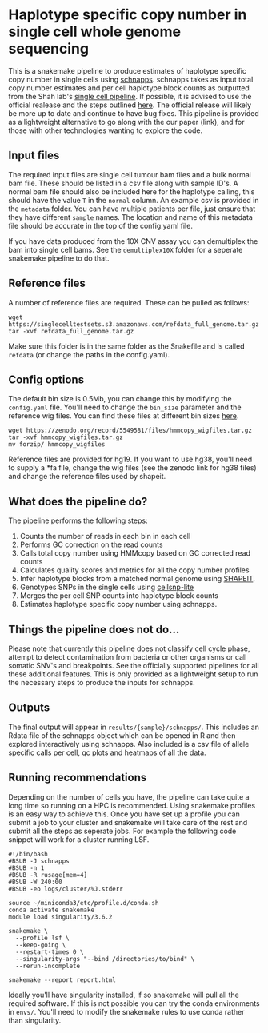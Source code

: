 # Haplotype specific copy number in single cell whole genome sequencing

This is a snakemake pipeline to produce estimates of haplotype specific copy number in single cells using [schnapps](https://github.com/shahcompbio/schnapps). schnapps takes as input total copy number estimates and per cell haplotype block counts as outputted from the Shah lab's [single cell pipeline](https://github.com/shahcompbio/single_cell_pipeline). If possible, it is advised to use the official realease and the steps outlined [here](https://github.com/shahcompbio/single_cell_pipeline/blob/master/docs/source/install.md). The official release will likely be more up to date and continue to have bug fixes. This pipeline is provided as a lightweight alternative to go along with the our paper (link), and for those with other technologies wanting to explore the code.

## Input files

The required input files are single cell tumour bam files and a bulk normal bam file. These should be listed in a csv file along with sample ID's. A normal bam file should also be included here for the haplotype calling, this should have the value `T` in the `normal` column. An example csv is provided in the `metadata` folder. You can have multiple patients per file, just ensure that they have different `sample` names. The location and name of this metadata file should be accurate in the top of the config.yaml file. 

If you have data produced from the 10X CNV assay you can demultiplex the bam into single cell bams. See the `demultiplex10X` folder for a seperate snakemake pipeline to do that.

## Reference files

A number of reference files are required. These can be pulled as follows:

```
wget https://singlecelltestsets.s3.amazonaws.com/refdata_full_genome.tar.gz
tar -xvf refdata_full_genome.tar.gz
```

Make sure this folder is in the same folder as the Snakefile and is called `refdata` (or change the paths in the config.yaml).

## Config options

The default bin size is 0.5Mb, you can change this by modifying the `config.yaml` file. You'll need to change the `bin_size` parameter and the reference wig files. You can find these files at different bin sizes [here](https://zenodo.org/record/5549581).
```
wget https://zenodo.org/record/5549581/files/hmmcopy_wigfiles.tar.gz
tar -xvf hmmcopy_wigfiles.tar.gz
mv forzip/ hmmcopy_wigfiles
```

Reference files are provided for hg19. If you want to use hg38, you'll need to supply a *fa file, change the wig files (see the zenodo link for hg38 files) and change the reference files used by shapeit.

## What does the pipeline do?

The pipeline performs the following steps:

1. Counts the number of reads in each bin in each cell
2. Performs GC correction on the read counts
3. Calls total copy number using HMMcopy based on GC corrected read counts
4. Calculates quality scores and metrics for all the copy number profiles
5. Infer haplotype blocks from a matched normal genome using [SHAPEIT](https://mathgen.stats.ox.ac.uk/genetics_software/shapeit/shapeit.html).
6. Genotypes SNPs in the single cells using [cellsnp-lite](https://cellsnp-lite.readthedocs.io/en/latest/)
7. Merges the per cell SNP counts into haplotype block counts
8. Estimates haplotype specific copy number using schnapps.

## Things the pipeline does not do...

Please note that currently this pipeline does not classify cell cycle phase, attempt to detect contamination from bacteria or other organisms or call somatic SNV's and breakpoints. See the officially supported pipelines for all these additional features. This is only provided as a lightweight setup to run the necessary steps to produce the inputs for schnapps.

## Outputs

The final output will appear in `results/{sample}/schnapps/`. This includes an Rdata file of the schnapps object which can be opened in R and then explored interactively using schnapps. Also included is a csv file of allele specific calls per cell, qc plots and heatmaps of all the data.

## Running recommendations

Depending on the number of cells you have, the pipeline can take quite a long time so running on a HPC is recommended. Using snakemake profiles is an easy way to achieve this. Once you have set up a profile you can submit a job to your cluster and snakemake will take care of the rest and submit all the steps as seperate jobs. For example the following code snippet will work for a cluster running LSF.

```
#!/bin/bash
#BSUB -J schnapps
#BSUB -n 1
#BSUB -R rusage[mem=4]
#BSUB -W 240:00
#BSUB -eo logs/cluster/%J.stderr

source ~/miniconda3/etc/profile.d/conda.sh
conda activate snakemake
module load singularity/3.6.2

snakemake \
  --profile lsf \
  --keep-going \
  --restart-times 0 \
  --singularity-args "--bind /directories/to/bind" \
  --rerun-incomplete

snakemake --report report.html
```

Ideally you'll have singularity installed, if so snakemake will pull all the required software. If this is not possible you can try the conda environments in `envs/`. You'll need to modify the snakemake rules to use conda rather than singularity.

